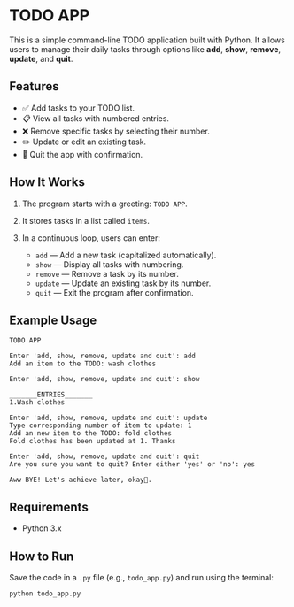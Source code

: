 
# TODO APP

This is a simple command-line TODO application built with Python. It allows users to manage their daily tasks through options like **add**, **show**, **remove**, **update**, and **quit**.

## Features

* ✅ Add tasks to your TODO list.
* 📋 View all tasks with numbered entries.
* ❌ Remove specific tasks by selecting their number.
* ✏️ Update or edit an existing task.
* 🚪 Quit the app with confirmation.

## How It Works

1. The program starts with a greeting: `TODO APP`.
2. It stores tasks in a list called `items`.
3. In a continuous loop, users can enter:

   * `add` — Add a new task (capitalized automatically).
   * `show` — Display all tasks with numbering.
   * `remove` — Remove a task by its number.
   * `update` — Update an existing task by its number.
   * `quit` — Exit the program after confirmation.

## Example Usage

```
TODO APP

Enter 'add, show, remove, update and quit': add
Add an item to the TODO: wash clothes

Enter 'add, show, remove, update and quit': show

_______ENTRIES_______
1.Wash clothes

Enter 'add, show, remove, update and quit': update
Type corresponding number of item to update: 1
Add an new item to the TODO: fold clothes
Fold clothes has been updated at 1. Thanks

Enter 'add, show, remove, update and quit': quit
Are you sure you want to quit? Enter either 'yes' or 'no': yes

Aww BYE! Let's achieve later, okay👋.
```

## Requirements

* Python 3.x

## How to Run

Save the code in a `.py` file (e.g., `todo_app.py`) and run using the terminal:

```bash
python todo_app.py
```


